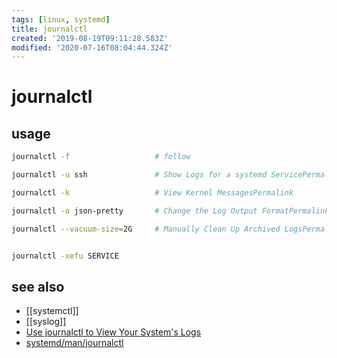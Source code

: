 ```yaml
---
tags: [linux, systemd]
title: journalctl
created: '2019-08-19T09:11:28.583Z'
modified: '2020-07-16T08:04:44.324Z'
---
```


# journalctl

## usage
```sh
journalctl -f                   # follow

journalctl -u ssh               # Show Logs for a systemd ServicePermalink

journalctl -k                   # View Kernel MessagesPermalink

journalctl -o json-pretty       # Change the Log Output FormatPermalink

journalctl --vacuum-size=2G     # Manually Clean Up Archived LogsPermalink


journalctl -xefu SERVICE
```

## see also
- [[systemctl]]
- [[syslog]]
- [Use journalctl to View Your System's Logs](https://www.linode.com/docs/quick-answers/linux/how-to-use-journalctl/)
- [systemd/man/journalctl](https://www.freedesktop.org/software/systemd/man/journalctl#-o)
